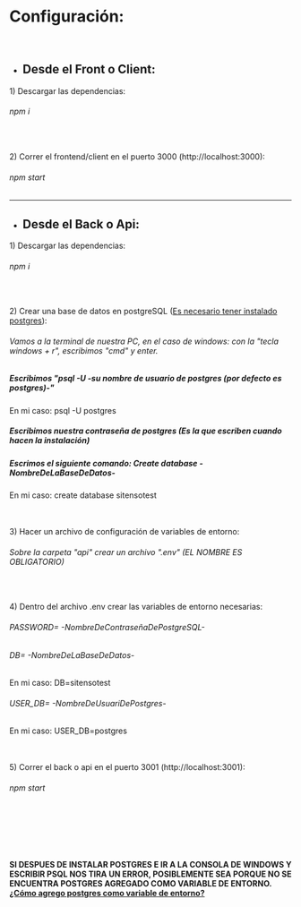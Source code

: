# Configuración:
<br/>

- <h2>Desde el Front o Client:</h2>

 <p>1) Descargar las dependencias:</p>
 <h6>npm i</h6>
 <br/>
 <p>2) Correr el frontend/client en el puerto 3000 (http://localhost:3000):</p>
 <h6>npm start</h6>
 
 <hr/>
 
 - <h2>Desde el Back o Api:</h2>
 <p>1) Descargar las dependencias:</p>
 <h6>npm i</h6>
 <br/>
 <p>2) Crear una base de datos en postgreSQL (<a href="https://www.postgresql.org/download/">Es necesario tener instalado postgres</a>):</p>
 <h6>Vamos a la terminal de nuestra PC, en el caso de windows: con la "tecla windows + r", escribimos "cmd" y enter.</h6>
 <h5>Escribimos "psql -U -su nombre de usuario de postgres (por defecto es postgres)-"</h5>
 <span>En mi caso: psql -U postgres</span>
 <h5>Escribimos nuestra contraseña de postgres (Es la que escriben cuando hacen la instalación)</h5>
 <h5>Escrimos el siguiente comando: Create database -NombreDeLaBaseDeDatos-</h5>
 <span>En mi caso: create database sitensotest</span>
 <br/>
 <br/>
 <br/>
 <p>3) Hacer un archivo de configuración de variables de entorno:</p>
 <h6>Sobre la carpeta "api" crear un archivo ".env"  (EL NOMBRE ES OBLIGATORIO)</h6>
 <br/>
 <p>4) Dentro del archivo .env crear las variables de entorno necesarias:</p>
 <h6>PASSWORD= -NombreDeContraseñaDePostgreSQL- </h6>
 <h6/>DB= -NombreDeLaBaseDeDatos-</h6>
 <span>En mi caso: DB=sitensotest</span>
 <h6/>USER_DB= -NombreDeUsuariDePostgres-</h6>
 <span>En mi caso: USER_DB=postgres</span>
 <br/>
 <br/>
 <br/>
 <p>5) Correr el back o api en el puerto 3001 (http://localhost:3001):</p>
 <h6/>npm start</h6>
 <br/>
 <br/>
 <br/>
 <br/>
 <h4>SI DESPUES DE INSTALAR POSTGRES E IR A LA CONSOLA DE WINDOWS Y ESCRIBIR PSQL NOS TIRA UN ERROR, POSIBLEMENTE SEA PORQUE NO SE ENCUENTRA POSTGRES AGREGADO COMO VARIABLE DE ENTORNO. <a href="https://remot-technologies.com/como-anadir-postgresql-a-las-variables-de-entorno-de-windows-10/">¿Cómo agrego postgres como variable de entorno?<a/></h4>
 
 
 

